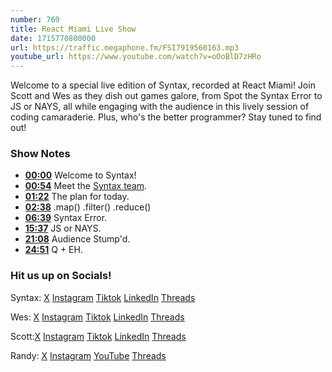 ```yaml
---
number: 769
title: React Miami Live Show
date: 1715770800000
url: https://traffic.megaphone.fm/FSI7919560163.mp3
youtube_url: https://www.youtube.com/watch?v=oOoBlD7zHRo
---
```


Welcome to a special live edition of Syntax, recorded at React Miami! Join Scott and Wes as they dish out games galore, from Spot the Syntax Error to JS or NAYS, all while engaging with the audience in this lively session of coding camaraderie. Plus, who's the better programmer? Stay tuned to find out!

### Show Notes

* **[00:00](#t=00:00)** Welcome to Syntax!
* **[00:54](#t=00:54)** Meet the [Syntax team](https://syntax.fm/about).
* **[01:22](#t=01:22)** The plan for today.
* **[02:38](#t=02:38)** .map() .filter() .reduce()
* **[06:39](#t=06:39)** Syntax Error.
* **[15:37](#t=15:37)** JS or NAYS.
* **[21:08](#t=21:08)** Audience Stump'd.
* **[24:51](#t=24:51)** Q + EH.

### Hit us up on Socials!

Syntax: [X](https://twitter.com/syntaxfm) [Instagram](https://www.instagram.com/syntax_fm/) [Tiktok](https://www.tiktok.com/@syntaxfm) [LinkedIn](https://www.linkedin.com/company/96077407/admin/feed/posts/) [Threads](https://www.threads.net/@syntax_fm)

Wes: [X](https://twitter.com/wesbos) [Instagram](https://www.instagram.com/wesbos/) [Tiktok](https://www.tiktok.com/@wesbos) [LinkedIn](https://www.linkedin.com/in/wesbos/) [Threads](https://www.threads.net/@wesbos)

Scott:[X](https://twitter.com/stolinski) [Instagram](https://www.instagram.com/stolinski/) [Tiktok](https://www.tiktok.com/@stolinski) [LinkedIn](https://www.linkedin.com/in/stolinski/) [Threads](https://www.threads.net/@stolinski)

Randy: [X](https://twitter.com/randyrektor) [Instagram](https://www.instagram.com/randyrektor/) [YouTube](https://www.youtube.com/@randyrektor) [Threads](https://www.threads.net/@randyrektor)

